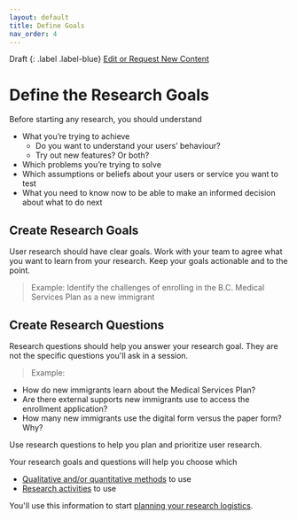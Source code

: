 ```yaml
---
layout: default
title: Define Goals
nav_order: 4
---
```


Draft
{: .label .label-blue}
[Edit or Request New Content](https://github.com/bcgov/user-research-guide/issues/new/choose)

# Define the Research Goals
Before starting any research, you should understand

- What you’re trying to achieve
  - Do you want to understand your users’ behaviour?
  - Try out new features? Or both?
- Which problems you’re trying to solve
- Which assumptions or beliefs about your users or service you want to test
- What you need to know now to be able to make an informed decision about what to do next

## Create Research Goals

User research should have clear goals. Work with your team to agree what you want to learn from your research. Keep your goals actionable and to the point.

>Example: Identify the challenges of enrolling in the B.C. Medical Services Plan as a new immigrant

## Create Research Questions

Research questions should help you answer your research goal. They are not the specific questions you'll ask in a session.

> Example:
- How do new immigrants learn about the Medical Services Plan?
- Are there external supports new immigrants use to access the enrollment application?
- How many new immigrants use the digital form versus the paper form? Why?

Use research questions to help you plan and prioritize user research.

Your research goals and questions will help you choose which
- [Qualitative and/or quantitative methods](https://bcgov.github.io/user-research-guide/understand-user-research.html#qualitative-vs-quantitative) to use
- [Research activities](https://bcgov.github.io/user-research-guide/activities/) to use 

You'll use this information to start [planning your research logistics](https://bcgov.github.io/user-research-guide/planning-research/).
